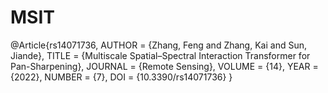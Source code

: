 # MSIT
@Article{rs14071736,
AUTHOR = {Zhang, Feng and Zhang, Kai and Sun, Jiande},
TITLE = {Multiscale Spatial&ndash;Spectral Interaction Transformer for Pan-Sharpening},
JOURNAL = {Remote Sensing},
VOLUME = {14},
YEAR = {2022},
NUMBER = {7},
DOI = {10.3390/rs14071736}
}
